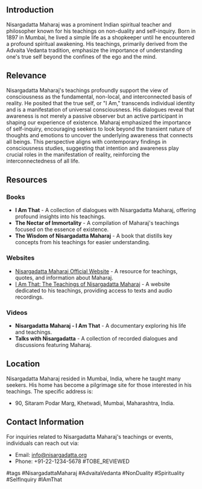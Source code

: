 ## Introduction
Nisargadatta Maharaj was a prominent Indian spiritual teacher and philosopher known for his teachings on non-duality and self-inquiry. Born in 1897 in Mumbai, he lived a simple life as a shopkeeper until he encountered a profound spiritual awakening. His teachings, primarily derived from the Advaita Vedanta tradition, emphasize the importance of understanding one's true self beyond the confines of the ego and the mind.

## Relevance
Nisargadatta Maharaj's teachings profoundly support the view of consciousness as the fundamental, non-local, and interconnected basis of reality. He posited that the true self, or "I Am," transcends individual identity and is a manifestation of universal consciousness. His dialogues reveal that awareness is not merely a passive observer but an active participant in shaping our experience of existence. Maharaj emphasized the importance of self-inquiry, encouraging seekers to look beyond the transient nature of thoughts and emotions to uncover the underlying awareness that connects all beings. This perspective aligns with contemporary findings in consciousness studies, suggesting that intention and awareness play crucial roles in the manifestation of reality, reinforcing the interconnectedness of all life.

## Resources

### Books
- **I Am That** - A collection of dialogues with Nisargadatta Maharaj, offering profound insights into his teachings.
- **The Nectar of Immortality** - A compilation of Maharaj's teachings focused on the essence of existence.
- **The Wisdom of Nisargadatta Maharaj** - A book that distills key concepts from his teachings for easier understanding.

### Websites
- [Nisargadatta Maharaj Official Website](https://nisargadatta.org) - A resource for teachings, quotes, and information about Maharaj.
- [I Am That: The Teachings of Nisargadatta Maharaj](https://www.iamthat.com) - A website dedicated to his teachings, providing access to texts and audio recordings.

### Videos
- **Nisargadatta Maharaj - I Am That** - A documentary exploring his life and teachings.
- **Talks with Nisargadatta** - A collection of recorded dialogues and discussions featuring Maharaj.

## Location
Nisargadatta Maharaj resided in Mumbai, India, where he taught many seekers. His home has become a pilgrimage site for those interested in his teachings. The specific address is:
- 90, Sitaram Podar Marg, Khetwadi, Mumbai, Maharashtra, India.

## Contact Information
For inquiries related to Nisargadatta Maharaj's teachings or events, individuals can reach out via:
- Email: info@nisargadatta.org
- Phone: +91-22-1234-5678 #TOBE_REVIEWED

#tags 
#NisargadattaMaharaj #AdvaitaVedanta #NonDuality #Spirituality #SelfInquiry #IAmThat

